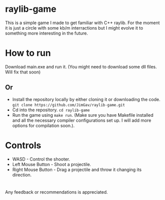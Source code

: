 # raylib-game
This is a simple game I made to get familiar with C++ raylib. For the moment it is just a circle with some kb/m interractions but I might evolve it to something more interesting in the future.

# How to run
Download main.exe and run it. (You might need to download some dll files. Will fix that soon)
## Or
- Install the repository locally by either cloning it or downloading the code.
```git clone https://github.com/JimGav/raylib-game.git```
- Cd into the repository.
```cd raylib-game```
- Run the game using ```make run```. (Make sure you have Makefile installed and all the necessary compiler configurations set up. I will add more options for compilation soon.).

# Controls
- WASD - Control the shooter.
- Left Mouse Button - Shoot a projectile.
- Right Mouse Button - Drag a projectile and throw it changing its direction.

# 
Any feedback or recommendations is appreciated.
